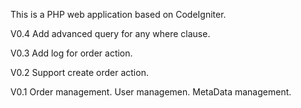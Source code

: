 This is a PHP web application based on CodeIgniter.

V0.4
Add advanced query for any where clause.

V0.3
Add log for order action.

V0.2
Support create order action.

V0.1
Order management.
User managemen.
MetaData management.
